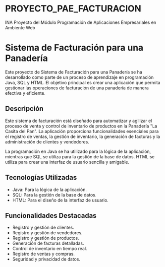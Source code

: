 # PROYECTO_PAE_FACTURACION
INA Proyecto del Módulo Programación de Aplicaciones Empresariales en Ambiente Web

# Sistema de Facturación para una Panadería 

Este proyecto de Sistema de Facturación para una Panadería se ha desarrollado como parte de un proceso de aprendizaje en programación Java, SQL y HTML. El objetivo principal es crear una aplicación que permita gestionar las operaciones de facturación de una panadería de manera efectiva y eficiente.

## Descripción

Este sistema de facturación está diseñado para automatizar y agilizar el proceso de venta y control de inventario de productos en la Panadería "La Casita del Pan". La aplicación proporciona funcionalidades esenciales para el registro de ventas, la gestión de inventario, la generación de facturas y la administración de clientes y vendedores.

La programación en Java se ha utilizado para la lógica de la aplicación, mientras que SQL se utiliza para la gestión de la base de datos. HTML se utiliza para crear una interfaz de usuario sencilla y amigable.

## Tecnologías Utilizadas

- Java: Para la lógica de la aplicación.
- SQL: Para la gestión de la base de datos.
- HTML: Para el diseño de la interfaz de usuario.

## Funcionalidades Destacadas

- Registro y gestión de clientes.
- Registro y gestión de vendedores.
- Registro y gestión de productos.
- Generación de facturas detalladas.
- Control de inventario en tiempo real.
- Registro de ventas y compras.
- Seguridad y privacidad de datos.

